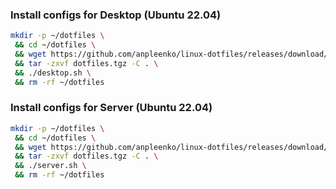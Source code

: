 ### Install configs for Desktop (Ubuntu 22.04)

```bash
mkdir -p ~/dotfiles \
 && cd ~/dotfiles \
 && wget https://github.com/anpleenko/linux-dotfiles/releases/download/v21-02-2024-22h-07m-36s/dotfiles.tgz \
 && tar -zxvf dotfiles.tgz -C . \
 && ./desktop.sh \
 && rm -rf ~/dotfiles
```

### Install configs for Server (Ubuntu 22.04)

```bash
mkdir -p ~/dotfiles \
 && cd ~/dotfiles \
 && wget https://github.com/anpleenko/linux-dotfiles/releases/download/v21-02-2024-22h-07m-36s/dotfiles.tgz \
 && tar -zxvf dotfiles.tgz -C . \
 && ./server.sh \
 && rm -rf ~/dotfiles
```
